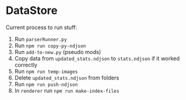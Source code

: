 # DataStore

Current process to run stuff:

1. Run `parserRunner.py`
2. Run `npm run copy-py-ndjson`
3. Run `add-to-new.py` (pseudo mods)
4. Copy data from `updated_stats.ndjson` to `stats.ndjson` if it worked correctly
5. Run `npm run temp-images`
6. Delete `updated_stats.ndjson` from folders
7. Run `npm run push-ndjson`
8. In `renderer` run `npm run make-index-files`